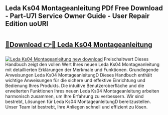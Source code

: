 ## Leda Ks04 Montageanleitung PDf Free Download - Part-U7l Service Owner Guide - User Repair Edition uoURl

# <h2><a href="http://df7y8q.blite.top/?on=Leda+Ks04+Montageanleitung">🔗Download 👉🔴 Leda Ks04 Montageanleitung</a></h2>

[![Leda Ks04 Montageanleitung new download](https://i.imgur.com/lujVjoI.png)](http://df7y8q.blite.top/?on=Leda+Ks04+Montageanleitung)
Freischaltwert Dieses Handbuch zeigt den vollen Wert Ihres neuen Leda Ks04 Montageanleitung mit detaillierten Erklärungen der Merkmale und Funktionen. Grundlegende Anweisungen Leda Ks04 MontageanleitungD Dieses Handbuch enthält wichtige Anweisungen für die sichere und effektive Einrichtung und Bedienung Ihres Produkts. Die intuitive Benutzeroberfläche und die erweiterten Funktionen Ihres neuen Leda Ks04 Montageanleitung arbeiten harmonisch zusammen, um Ihre Erfahrung zu verbessern. Wir sind bestrebt, Lösungen für Leda Ks04 MontageanleitungD bereitzustellen. Unser Team ist bestrebt, Ihre Anliegen schnell und effizient zu lösen.
